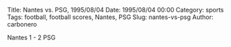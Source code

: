 Title: Nantes vs. PSG, 1995/08/04
Date: 1995/08/04 00:00
Category: sports
Tags: football, football scores, Nantes, PSG
Slug: nantes-vs-psg
Author: carbonero


Nantes 1 - 2 PSG
